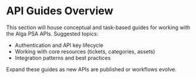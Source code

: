 # API Guides Overview

This section will house conceptual and task-based guides for working with the Alga PSA APIs. Suggested topics:
- Authentication and API key lifecycle
- Working with core resources (tickets, categories, assets)
- Integration patterns and best practices

Expand these guides as new APIs are published or workflows evolve.
